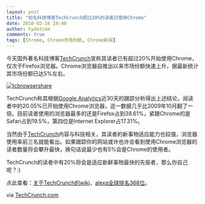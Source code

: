 ```yaml
---
layout: post
title: "知名科技博客TechCrunch超过20%的读者已使用Chrome"
date: 2010-02-16 19:40
author: hydotcom
comments: true
tags: [Chrome, Chrome市场份额, Chrome新闻]
---
```

今天国外著名科技博客[TechCrunch](http://techcrunch.com)宣称其读者已有超过20%开始使用Chrome，仅次于Firefox浏览器。Chrome浏览器自推出以来市场份额快速上升，据最新统计其市场份额已达5%左右。

<a href="http://img.chromi.org/2010/02/tcbrowsershare.jpg">![](http://img.chromi.org/2010/02/tcbrowsershare-550x200.jpg "tcbrowsershare")</a>

TechCrunch称其根据[Google Analytics](http://www.google.com/intl/zh-CN_ALL/analytics/)近30天的跟踪分析得出上述结论，阅读者中的20.05%已开始使用Chrome浏览器，这一数据几乎比2009年10月翻了一倍。目前读者使用的浏览器最多的还是Firefox占到38.61%，紧跟Chrome的是Safari占到19.5%，第四位是Internet Explorer占17.31%。
<!--more-->
当然由于[TechCrunch](http://techcrunch.com)内容与科技相关，其读者的新事物适应能力也较强，浏览器使用率前三名就能看出。如果跟踪你的网站或许也许会看到使用Chrome浏览器的读者数量将会攀升最快，换句话说最少也有5%会是Chrome的使用者。

TechCrunch的读者中有20%将会是适应新鲜事物最快的先驱者，那么你自己呢？:)

点此查看：[关于TechCrunch的wiki](http://zh.wikipedia.org/wiki/TechCrunch)，[alexa全球排名368位](http://www.alexa.com/siteinfo/TechCrunch.com?p=tgraph&r=home_home)。

via [TechCrunch.com](http://techcrunch.com/2010/02/16/20-percent-chrome/)
